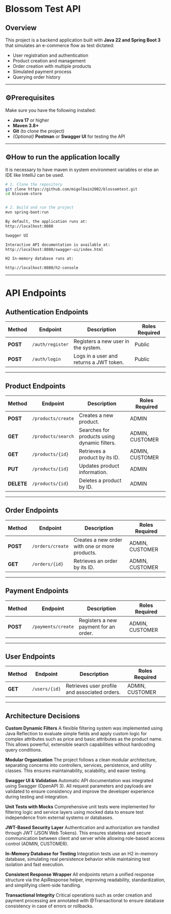 # **Blossom Test API**

##  Overview

This project is a backend application built with **Java 22 and Spring Boot 3** that simulates an e-commerce flow as test dictated:

- User registration and authentication
- Product creation and management
- Order creation with multiple products
- Simulated payment process
- Querying order history

---

## ⚙️**Prerequisites**

Make sure you have the following installed:

- **Java 17** or higher
- **Maven 3.8+**
- **Git** (to clone the project)
- *(Optional)* **Postman** or **Swagger UI** for testing the API

---

## ⚙️**How to run the application locally**
It is necessary to have maven in system environment variables or else an IDE like IntelliJ can be used.

```bash
# 1. Clone the repository
git clone https://github.com/migolbain2002/blossomtest.git
cd blossom-store


# 2. Build and run the project
mvn spring-boot:run

By default, the application runs at:
http://localhost:8080

Swagger UI

Interactive API documentation is available at:
http://localhost:8080/swagger-ui/index.html

H2 In-memory database runs at:

http://localhost:8080/h2-console

```
---

# API Endpoints

## Authentication Endpoints

| Method | Endpoint | Description | Roles Required |
|--------|-----------|--------------|----------------|
| **POST** | `/auth/register` | Registers a new user in the system. | Public |
| **POST** | `/auth/login` | Logs in a user and returns a JWT token. | Public |

---

## Product Endpoints

| Method | Endpoint | Description | Roles Required |
|--------|-----------|--------------|----------------|
| **POST** | `/products/create` | Creates a new product. | ADMIN |
| **GET** | `/products/search` | Searches for products using dynamic filters. | ADMIN, CUSTOMER |
| **GET** | `/products/{id}` | Retrieves a product by its ID. | ADMIN, CUSTOMER |
| **PUT** | `/products/{id}` | Updates product information. | ADMIN |
| **DELETE** | `/products/{id}` | Deletes a product by ID. | ADMIN |

---

## Order Endpoints

| Method | Endpoint | Description | Roles Required |
|--------|-----------|--------------|----------------|
| **POST** | `/orders/create` | Creates a new order with one or more products. | ADMIN, CUSTOMER |
| **GET** | `/orders/{id}` | Retrieves an order by its ID. | ADMIN, CUSTOMER |

---

## Payment Endpoints

| Method | Endpoint | Description | Roles Required |
|--------|-----------|--------------|----------------|
| **POST** | `/payments/create` | Registers a new payment for an order. | ADMIN, CUSTOMER |

---

## User Endpoints

| Method | Endpoint | Description | Roles Required |
|--------|-----------|--------------|----------------|
| **GET** | `/users/{id}` | Retrieves user profile and associated orders. | ADMIN, CUSTOMER |

--- 
## Architecture Decisions

**Custom Dynamic Filters**
A flexible filtering system was implemented using Java Reflection to evaluate simple fields and apply custom logic for complex attributes such as price and basic attributes as the product name. This allows powerful, extensible search capabilities without hardcoding query conditions.

**Modular Organization**
The project follows a clean modular architecture, separating concerns into controllers, services, persistence, and utility classes. This ensures maintainability, scalability, and easier testing.

**Swagger UI & Validation**
Automatic API documentation was integrated using Swagger (OpenAPI 3). All request parameters and payloads are validated to ensure consistency and improve the developer experience during testing and integration.

**Unit Tests with Mocks**
Comprehensive unit tests were implemented for filtering logic and service layers using mocked data to ensure test independence from external systems or databases.

**JWT-Based Security Layer**
Authentication and authorization are handled through JWT (JSON Web Tokens). This ensures stateless and secure communication between client and server while allowing role-based access control (ADMIN, CUSTOMER).

**In-Memory Database for Testing**
Integration tests use an H2 in-memory database, simulating real persistence behavior while maintaining test isolation and fast execution.

**Consistent Response Wrapper**
All endpoints return a unified response structure via the ApiResponse helper, improving readability, standardization, and simplifying client-side handling.

**Transactional Integrity**
Critical operations such as order creation and payment processing are annotated with @Transactional to ensure database consistency in case of errors or rollbacks.